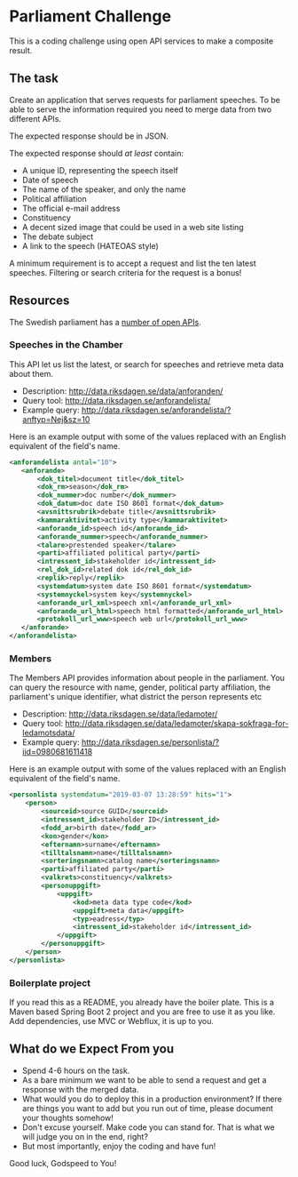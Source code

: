 # Parliament Challenge

This is a coding challenge using open API services to make a composite result.


## The task

Create an application that serves requests for parliament speeches. To be able to serve the information required you need to merge data from two different APIs.

The expected response should be in JSON. 

The expected response should _at least_ contain:

 - A unique ID, representing the speech itself
 - Date of speech
 - The name of the speaker, and only the name
 - Political affiliation
 - The official e-mail address
 - Constituency
 - A decent sized image that could be used in a web site listing
 - The debate subject
 - A link to the speech (HATEOAS style)

A minimum requirement is to accept a request and list the ten latest speeches. 
Filtering or search criteria for the request is a bonus!


## Resources

The Swedish parliament has a [number of open APIs](http://data.riksdagen.se/).

### Speeches in the Chamber

This API let us list the latest, or search for speeches and retrieve meta data about them.

 - Description: <http://data.riksdagen.se/data/anforanden/>
 - Query tool: <http://data.riksdagen.se/anforandelista/>
 - Example query: <http://data.riksdagen.se/anforandelista/?anftyp=Nej&sz=10>
 
Here is an example output with some of the values replaced with an English equivalent of the field's name.
 
 ```xml
<anforandelista antal="10">
    <anforande>
        <dok_titel>document title</dok_titel>
        <dok_rm>season</dok_rm>
        <dok_nummer>doc number</dok_nummer>
        <dok_datum>doc date ISO 8601 format</dok_datum>
        <avsnittsrubrik>debate title</avsnittsrubrik>
        <kammaraktivitet>activity type</kammaraktivitet>
        <anforande_id>speech id</anforande_id>
        <anforande_nummer>speech</anforande_nummer>
        <talare>prestended speaker</talare>
        <parti>affiliated political party</parti>
        <intressent_id>stakeholder id</intressent_id>
        <rel_dok_id>related dok id</rel_dok_id>
        <replik>reply</replik>
        <systemdatum>system date ISO 8601 format</systemdatum>
        <systemnyckel>system key</systemnyckel>
        <anforande_url_xml>speech xml</anforande_url_xml>
        <anforande_url_html>speech html formatted</anforande_url_html>
        <protokoll_url_www>speech web url</protokoll_url_www>
    </anforande>
</anforandelista>
 
 ```

 
### Members

The Members API provides information about people in the parliament. 
You can query the resource with name, gender, political party affiliation, the parliament's unique identifier, what district the person represents etc 

 - Description: <http://data.riksdagen.se/data/ledamoter/>
 - Query tool: <http://data.riksdagen.se/data/ledamoter/skapa-sokfraga-for-ledamotsdata/>
 - Example query: <http://data.riksdagen.se/personlista/?iid=0980681611418>
 
 Here is an example output with some of the values replaced with an English equivalent of the field's name.

```xml
<personlista systemdatum="2019-03-07 13:28:59" hits="1">
    <person>
        <sourceid>source GUID</sourceid>
        <intressent_id>stakeholder ID</intressent_id>
        <fodd_ar>birth date</fodd_ar>
        <kon>gender</kon>
        <efternamn>surname</efternamn>
        <tilltalsnamn>name</tilltalsnamn>
        <sorteringsnamn>catalog name</sorteringsnamn>
        <parti>affiliated party</parti>
        <valkrets>constituency</valkrets>
        <personuppgift>
            <uppgift>
                <kod>meta data type code</kod>
                <uppgift>meta data</uppgift>
                <typ>eadress</typ>
                <intressent_id>stakeholder id</intressent_id>
            </uppgift>
        </personuppgift>
    </person>
</personlista>

```


### Boilerplate project

If you read this as a README, you already have the boiler plate. This is a Maven based Spring Boot 2 project and you are free to use it as you like. Add dependencies, use MVC or Webflux, it is up to you.


## What do we Expect From you

 - Spend 4-6 hours on the task. 
 - As a bare minimum we want to be able to send a request and get a response with the merged data. 
 - What would you do to deploy this in a production environment? If there are things you want to add but you run out of time, please document your thoughts somehow! 
 - Don't excuse yourself. Make code you can stand for. That is what we will judge you on in the end, right?
 - But most importantly, enjoy the coding and have fun!

Good luck, Godspeed to You!


 